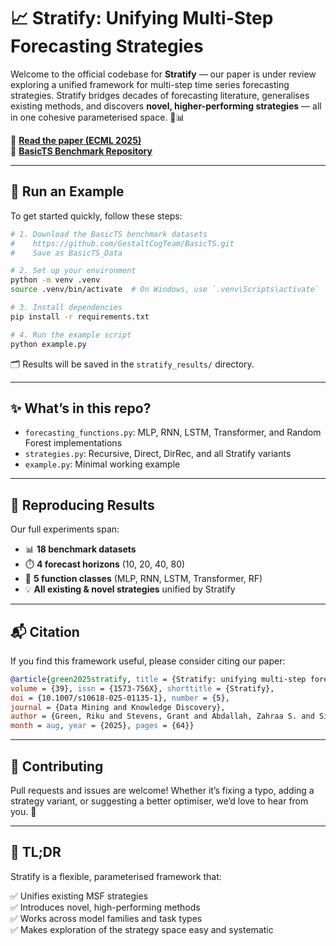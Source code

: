 
# 📈 Stratify: Unifying Multi-Step Forecasting Strategies

Welcome to the official codebase for **Stratify** — our paper is under review exploring a unified framework for multi-step time series forecasting strategies. Stratify bridges decades of forecasting literature, generalises existing methods, and discovers **novel, higher-performing strategies** — all in one cohesive parameterised space. 🧠📊

🔗 **[Read the paper (ECML 2025)](https://doi.org/10.1007/s10618-025-01135-1)**  
📂 **[BasicTS Benchmark Repository](https://github.com/GestaltCogTeam/BasicTS.git)**  

---

## 🚀 Run an Example

To get started quickly, follow these steps:

```bash
# 1. Download the BasicTS benchmark datasets
#    https://github.com/GestaltCogTeam/BasicTS.git
#    Save as BasicTS_Data

# 2. Set up your environment
python -m venv .venv
source .venv/bin/activate  # On Windows, use `.venv\Scripts\activate`

# 3. Install dependencies
pip install -r requirements.txt

# 4. Run the example script
python example.py
```

🗂️ Results will be saved in the `stratify_results/` directory.

---

## ✨ What’s in this repo?

- `forecasting_functions.py`: MLP, RNN, LSTM, Transformer, and Random Forest implementations  
- `strategies.py`: Recursive, Direct, DirRec, and all Stratify variants  
- `example.py`: Minimal working example
---

## 🧪 Reproducing Results

Our full experiments span:

- 📊 **18 benchmark datasets**  
- ⏱️ **4 forecast horizons** (10, 20, 40, 80)  
- 🧠 **5 function classes** (MLP, RNN, LSTM, Transformer, RF)  
- 💡 **All existing & novel strategies** unified by Stratify  

---

## 📬 Citation

If you find this framework useful, please consider citing our paper:

```bibtex
@article{green2025stratify, title = {Stratify: unifying multi-step forecasting strategies},
volume = {39}, issn = {1573-756X}, shorttitle = {Stratify},
doi = {10.1007/s10618-025-01135-1}, number = {5},
journal = {Data Mining and Knowledge Discovery},
author = {Green, Riku and Stevens, Grant and Abdallah, Zahraa S. and Silva Filho, Telmo M.},
month = aug, year = {2025}, pages = {64}}

```

---

## 🤝 Contributing

Pull requests and issues are welcome! Whether it’s fixing a typo, adding a strategy variant, or suggesting a better optimiser, we’d love to hear from you. 🙌

---

## 📢 TL;DR

Stratify is a flexible, parameterised framework that:

✅ Unifies existing MSF strategies  
✅ Introduces novel, high-performing methods  
✅ Works across model families and task types  
✅ Makes exploration of the strategy space easy and systematic  
